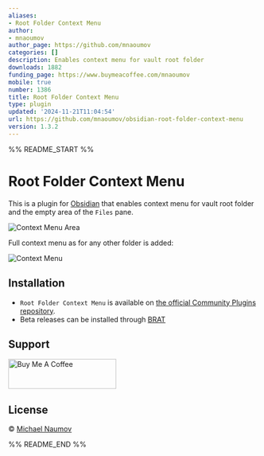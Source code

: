 ```yaml
---
aliases:
- Root Folder Context Menu
author:
- mnaoumov
author_page: https://github.com/mnaoumov
categories: []
description: Enables context menu for vault root folder
downloads: 1882
funding_page: https://www.buymeacoffee.com/mnaoumov
mobile: true
number: 1386
title: Root Folder Context Menu
type: plugin
updated: '2024-11-21T11:04:54'
url: https://github.com/mnaoumov/obsidian-root-folder-context-menu
version: 1.3.2
---
```


%% README_START %%

# Root Folder Context Menu

This is a plugin for [Obsidian](https://obsidian.md/) that enables context menu for vault root folder and the empty area of the `Files` pane.

![Context Menu Area](https://raw.githubusercontent.com/mnaoumov/obsidian-root-folder-context-menu/HEAD/images/context-menu-area.png)

Full context menu as for any other folder is added:

![Context Menu](https://raw.githubusercontent.com/mnaoumov/obsidian-root-folder-context-menu/HEAD/images/context-menu.png)

## Installation

- `Root Folder Context Menu` is available on [the official Community Plugins repository](https://obsidian.md/plugins?id=root-folder-context-menu).
- Beta releases can be installed through [BRAT](https://github.com/TfTHacker/obsidian42-brat)

## Support

<a href="https://www.buymeacoffee.com/mnaoumov" target="_blank"><img src="https://cdn.buymeacoffee.com/buttons/v2/default-yellow.png" alt="Buy Me A Coffee" style="height: 60px !important;width: 217px !important;"></a>

## License

© [Michael Naumov](https://github.com/mnaoumov/)


%% README_END %%